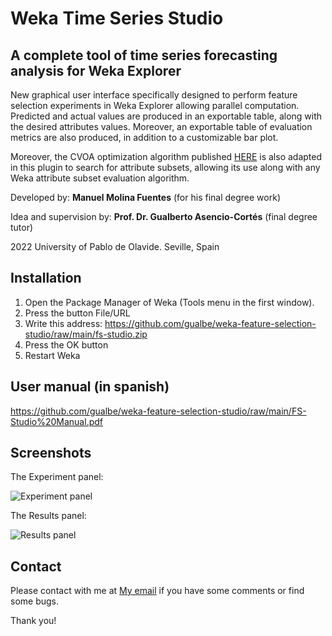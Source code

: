# Weka Time Series Studio
## A complete tool of time series forecasting analysis for Weka Explorer

New graphical user interface specifically designed to perform feature selection experiments in Weka Explorer allowing parallel computation. Predicted and actual values are produced in an exportable table, along with the desired attributes values. Moreover, an exportable table of evaluation metrics are also produced, in addition to a customizable bar plot.

Moreover, the CVOA optimization algorithm published [HERE](https://www.liebertpub.com/doi/10.1089/big.2020.0051) is also adapted in this plugin to search for attribute subsets, allowing its use along with any Weka attribute subset evaluation algorithm.

Developed by: **Manuel Molina Fuentes** (for his final degree work)

Idea and supervision by: **Prof. Dr. Gualberto Asencio-Cortés** (final degree tutor)

2022 University of Pablo de Olavide. Seville, Spain

## Installation

1. Open the Package Manager of Weka (Tools menu in the first window).
2. Press the button File/URL
3. Write this address: https://github.com/gualbe/weka-feature-selection-studio/raw/main/fs-studio.zip
4. Press the OK button
5. Restart Weka

## User manual (in spanish)

https://github.com/gualbe/weka-feature-selection-studio/raw/main/FS-Studio%20Manual.pdf

## Screenshots

The Experiment panel:

![Experiment panel](screenshots/fsstudio1.jpg)

The Results panel:

![Results panel](screenshots/fsstudio2.jpg)

## Contact

Please contact with me at [My email](mailto:guaasecor@upo.es) if you have some comments or find some bugs.

Thank you!
